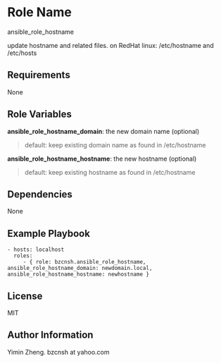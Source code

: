Role Name
=========

ansible_role_hostname

update hostname and related files. on RedHat linux: /etc/hostname and /etc/hosts

Requirements
------------

None

Role Variables
--------------
  
**ansible_role_hostname_domain**: the new domain name (optional)  
>  default: keep existing domain name as found in /etc/hostname

**ansible_role_hostname_hostname**:  the new hostname (optional)  
>  default: keep existing hostname as found in /etc/hostname

Dependencies
------------

None

Example Playbook
----------------

    - hosts: localhost
      roles:
         - { role: bzcnsh.ansible_role_hostname, ansible_role_hostname_domain: newdomain.local, ansible_role_hostname_hostname: newhostname }

License
-------

MIT

Author Information
------------------

Yimin Zheng. bzcnsh at yahoo.com  
